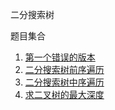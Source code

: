 二分搜索树

题目集合
1. [第一个错误的版本](./0278_first_bad_version.ts)
2. [二分搜索树前序遍历](./0144_binary_tree_preorder_traversal.ts)
3. [二分搜索树中序遍历](./0094_binary_tree_inorder_traversal.ts)
4. [求二叉树的最大深度](./0104_maximum_depth_of_binary_tree.ts)

